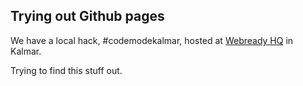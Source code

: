 ## Trying out Github pages

We have a local hack, #codemodekalmar, hosted at [Webready HQ](https://webready.se) in Kalmar.

Trying to find this stuff out.
